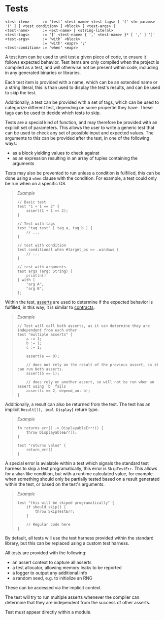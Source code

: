 # Tests
```
<test-item>      := 'test' <test-name> <test-tags> [ '(' <fn-params> ')' ] [ <test condition> ] <block> [ <test-args> ]
<test-name>      := <ext-name> | <string-literal>
<test-tags>      := '[' <test-name> { ',' <test-name> }* [ ',' ] ']'
<test-args>      := 'with` <block>
                 := 'with' <expr> ';'
<test-condition> := 'when' <expr>
```

A test item can be used to unit test a given piece of code, to ensure it follows expected behavior.
Test items are only compiled when the project is compiled as a test, and will otherwise not be present within code, including in any generated binaries or libraries.

Each test item is provided with a name, which can be an extended name or a string literal, this is than used to display the test's results, and can be used to skip the test.

Additionally, a test can be provided with a set of tags, which can be used to categorize different test, depending on some propertie they have.
These tags can be used to decide which tests to skip.

Tests are a special kind of function, and may therefore be provided with an explicit set of parameters.
This allows the user to write a generic test that can be used to check any set of possible input and expected values.
The arguments to this can be provided after the test, in one of the following ways:
- as a block yielding values to check against
- as an expression resulting in an array of tuples containing the arguments

Tests may also be prevented to run unless a condition is fulfilled, this can be done using a `when` clause with the condition.
For example, a test could only be run when on a specific OS.

> _Example_
> ```
> // Basic test
> test "1 + 1 == 2" {
>     assert(1 + 1 == 2);
> }
> 
> // Test with tags
> test "tag test" [ tag_a, tag_b ] {
>     // ...
> }
> 
> // test with condition
> test conditional when #target_os == .windows {
>     // ...
> }
> 
> // test with arguments
> test args (arg: String) {
>     println()
> } with [
>     "arg A",
>     "arg B",
> ];
> ```

Within the test, [asserts] are used to determine if the expected behavior is fulfilled, in this way, it is similar to [contracts].

> _Example_
> ```
> // Test will call both asserts, as it can determine they are independent from each other
> test "multiple asserts" {
>     a := 1;
>     b := 1;
>     c := 1;
> 
>     assert(a == 0);
> 
>     // does not rely on the result of the previous assert, so it can run both asserts.
>     assert(b == 1);
> 
>     // does rely on another assert, so will not be run when an assert using `b` fails
>     assert(c == 2, depend_on: b);
> }
> ```

Additionally, a result can also be returned from the test.
The test has an implicit `Result[(), impl Display]` return type.

> _Example_
> ```
> fn returns_err() -> DisplayableErr!() {
>     throw DisplayableErr();
> }
> 
> test "returns value" {
>     return_err()
> }
> ```

A special error is avialable within a test which signals the standard test harness to skip a test programatically, this error is `SkipTestErr`.
This allows for a `when` like condition, but with a runtime calculated value, for example when something should only be partially tested based on a result generated within the test, or based on the test's arguments.

> _Example_
> ```
> test "this will be skiped programatically" {
>     if should_skip() {
>         throw SkipTestErr;
>     }
> 
>     // Regular code here
> }
> ```

By default, all tests will use the test harness provided within the standard library, but this can be replaced using a custom test harness.

All tests are provided with the following:
- an assert context to capture all asserts
- a test allocator, allowing memory leaks to be reported
- a logger to output any additional info
- a random seed, e.g. to initialize an RNG

These can be accessed via the implicit context.

The test will try to run multiple asserts whenever the compiler can determine that they are independent from the success of other asserts.

Test must appear directly within a module.



[contracts]: ../constracts.md
[asserts]:   ../constracts.md#asserts-
